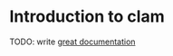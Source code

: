 # Introduction to clam

TODO: write [great documentation](http://jacobian.org/writing/great-documentation/what-to-write/)
